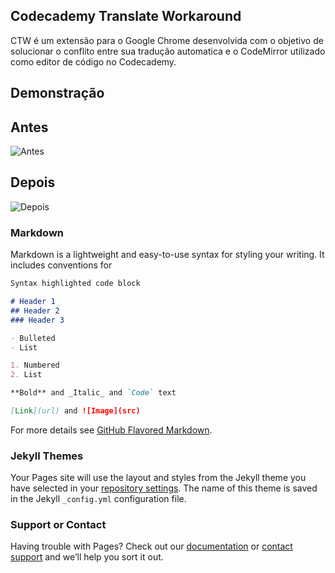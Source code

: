 ## Codecademy Translate Workaround
CTW é um extensão para o Google Chrome desenvolvida com o objetivo de solucionar o conflito entre sua tradução automatica e o CodeMirror utilizado como editor de código no Codecademy.

## Demonstração
## Antes
![Antes](https://i.imgur.com/MSxl23U.png)
## Depois
![Depois](https://i.imgur.com/DqBW3p0.png)

### Markdown

Markdown is a lightweight and easy-to-use syntax for styling your writing. It includes conventions for

```markdown
Syntax highlighted code block

# Header 1
## Header 2
### Header 3

- Bulleted
- List

1. Numbered
2. List

**Bold** and _Italic_ and `Code` text

[Link](url) and ![Image](src)
```

For more details see [GitHub Flavored Markdown](https://guides.github.com/features/mastering-markdown/).

### Jekyll Themes

Your Pages site will use the layout and styles from the Jekyll theme you have selected in your [repository settings](https://github.com/ArthurCarrenho/ctw/settings). The name of this theme is saved in the Jekyll `_config.yml` configuration file.

### Support or Contact

Having trouble with Pages? Check out our [documentation](https://help.github.com/categories/github-pages-basics/) or [contact support](https://github.com/contact) and we’ll help you sort it out.
